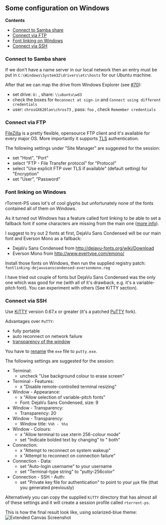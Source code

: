 ## Some configuration on Windows

**Contents**

 * [Connect to Samba share](#connect-to-samba-share)
 * [Connect via FTP](#connect-via-ftp)
 * [Font linking on Windows](#font-linking-on-windows)
 * [Connect via SSH](#connect-via-ssh)

### Connect to Samba share

If we don't have a name server in our local network then an entry must be put in `C:\Windows\System32\drivers\etc\hosts` for our Ubuntu machine.

After that we can map the drive from Windows Explorer (see [#70](https://github.com/chros73/rtorrent-ps_setup/issues/70)):
* set drive: `U:` , share: `\\ubuntu\wd3`
* check the boxes for `Reconnect at sign-in` and `Connect using different credentials`
* user: `chrosGX620lan\chros73` , pass: `foo` , check `Remember credentials`


### Connect via FTP

[FileZilla](https://filezilla-project.org/download.php) is a pretty flexible, opensource FTP client and it's available for every major OS. More importantly it supports [TLS](https://wiki.filezilla-project.org/FTP_over_TLS) authentication.

The following settings under "Site Manager" are suggested for the session:
* set "Host", "Port"
* select "FTP - File Transfer protocol" for "Protocol"
* select "Use explicit FTP over TLS if available" (default setting) for "Encryption"
* set "User", "Password"


### Font linking on Windows

rTorrent-PS uses lot's of cool glyphs but unfortunately none of the fonts contained all of them on Windows.

As it turned out Windows has a feature called font linking to be able to set a fallback font if some characters are missing from the main one ([more info](https://github.com/pyroscope/rtorrent-ps/issues/8)).

I suggest to try out 2 fonts at first, DejaVu Sans Condensed will be our main font and Everson Mono as a fallback:

* DejaVu Sans Condensed from http://dejavu-fonts.org/wiki/Download
* Everson Mono from http://www.evertype.com/emono/

Install those fonts on Windows, then run the supplied registry patch: `fontlinking-dejavusanscondensed-eversonmono.reg`

I have tried out couple of fonts but DejaVu Sans Condensed was the only one which was good for me (with all of it's drawback, e.g. it's a variable-pitch font).
You can experiment with others (See KiTTY section).


### Connect via SSH

Use [KiTTY](http://www.9bis.net/kitty/) version 0.67.x or greater (it's a patched [PuTTY](http://www.chiark.greenend.org.uk/~sgtatham/putty/) fork).

Advantages over `PuTTY`:
* fully portable
* auto reconnect on network failure
* [transparency of the window](http://www.9bis.net/kitty/?page=Transparency)

You have to [rename](http://www.9bis.net/kitty/?page=Download) the `exe` file to `putty.exe`.

The following settings are suggested for the session:
* Terminal:
    * uncheck "Use background colour to erase screen"
* Terminal - Features:
    * x "Disable remote-controlled terminal resizing"
* Window - Appearance:
    * x "Allow selection of variable-pitch fonts"
    * Font: DejaVu Sans Condensed, size: 9
* Window - Transparency:
    * Transparency: 20
* Window - Transparency:
    * Window title: `%%h - %%s`
* Window - Colours:
    * x "Allow terminal to use xterm 256-colour mode"
    * set "Indicate bolded text by changing" to " both"
* Connection:
    * x "Attempt to reconnect on system wakeup"
    * x "Attempt to reconnect on connection failure"
* Connection - Data:
    * set "Auto-login username" to your username
    * set "Terminal-type string" to "putty-256color"
* Connection - SSH - Auth:
    * set "Private key file for authentication" to point to your `ppk` file (that you generated previously)

Alternatively you can copy the supplied `KiTTY` directory that has almost all of these settings and it will create a session profile called `rtorrent-ps`.

This is how the final result look like, using solarized-blue theme:
![Extended Canvas Screenshot](https://raw.githubusercontent.com/chros73/rtorrent-ps/master/docs/_static/img/rTorrent-PS-CH-0.9.6-solarized-blue-kitty-s.png)
